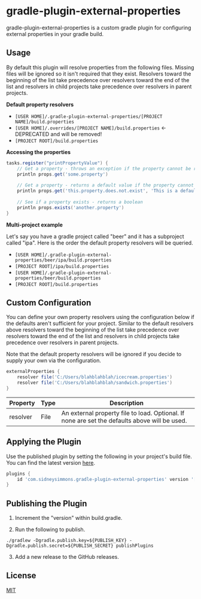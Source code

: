 # gradle-plugin-external-properties

gradle-plugin-external-properties is a custom gradle plugin for configuring external properties in your gradle build.

## Usage

By default this plugin will resolve properties from the following files. Missing files will be ignored so it isn't required that they exist.  Resolvers toward the beginning of the list take precedence over resolvers toward the end of the list and resolvers in child projects take precedence over resolvers in parent projects.

**Default property resolvers**

- `[USER HOME]/.gradle-plugin-external-properties/[PROJECT NAME]/build.properties`
- `[USER HOME]/.overrides/[PROJECT NAME]/build.properties` <- DEPRECATED and will be removed!
- `[PROJECT ROOT]/build.properties`

**Accessing the properties**

``` gradle
tasks.register("printPropertyValue") {
    // Get a property - throws an exception if the property cannot be resolved
    println props.get('some.property')
    
    // Get a property - returns a default value if the property cannot be resolved
    println props.get('this.property.does.not.exist', 'This is a default value!')
    
    // See if a property exists - returns a boolean
    println props.exists('another.property')
}
```

**Multi-project example**

Let's say you have a gradle project called "beer" and it has a subproject called "ipa".  Here is the order the default property resolvers will be queried.

- `[USER HOME]/.gradle-plugin-external-properties/beer/ipa/build.properties`
- `[PROJECT ROOT]/ipa/build.properties`
- `[USER HOME]/.gradle-plugin-external-properties/beer/build.properties`
- `[PROJECT ROOT]/build.properties`

## Custom Configuration

You can define your own property resolvers using the configuration below if the defaults aren't sufficient for your project.  Similar to the default resolvers above resolvers toward the beginning of the list take precedence over resolvers toward the end of the list and resolvers in child projects take precedence over resolvers in parent projects.

Note that the default property resolvers will be ignored if you decide to supply your own via the configuration.

``` gradle
externalProperties {
    resolver file('C:/Users/blahblahblah/icecream.properties')
    resolver file('C:/Users/blahblahblah/sandwich.properties')
}
```

| Property | Type | Description |
| --- | --- | --- |
| resolver | File | An external property file to load. Optional. If none are set the defaults above will be used. |

## Applying the Plugin

Use the published plugin by setting the following in your project's build file.  You can find the latest version [here](https://plugins.gradle.org/plugin/com.sidneysimmons.gradle-plugin-external-properties).

``` gradle
plugins {
    id 'com.sidneysimmons.gradle-plugin-external-properties' version '[LATEST VERSION]'
}
```

## Publishing the Plugin

1. Increment the "version" within build.gradle.

2. Run the following to publish.

```
./gradlew -Dgradle.publish.key=${PUBLISH_KEY} -Dgradle.publish.secret=${PUBLISH_SECRET} publishPlugins
```

3. Add a new release to the GitHub releases.

## License
[MIT](https://choosealicense.com/licenses/mit/)